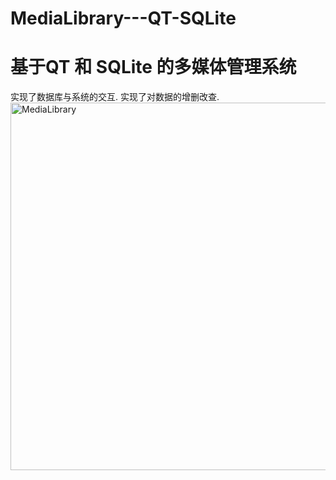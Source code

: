 # MediaLibrary---QT-SQLite
# 基于QT 和 SQLite 的多媒体管理系统
实现了数据库与系统的交互.
实现了对数据的增删改查.
<img width="588" alt="MediaLibrary" src="https://github.com/LyricsCoooder/MediaLibrary---QT-SQLite/assets/120447121/3dae0f27-e27f-4a58-8c3f-72b1343b0b24">
